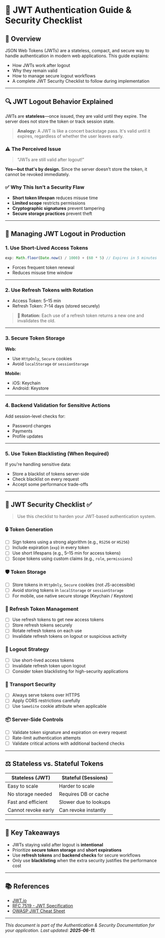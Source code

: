 
# 🔐 JWT Authentication Guide & Security Checklist

## 📘 Overview

JSON Web Tokens (JWTs) are a stateless, compact, and secure way to handle authentication in modern web applications. This guide explains:

- How JWTs work after logout
- Why they remain valid
- How to manage secure logout workflows
- A complete JWT Security Checklist to follow during implementation

---

## 🔍 JWT Logout Behavior Explained

JWTs are **stateless**—once issued, they are valid until they expire. The server does not store the token or track session state.

> **Analogy:** A JWT is like a concert backstage pass. It's valid until it expires, regardless of whether the user leaves early.

### ⚠️ The Perceived Issue

> “JWTs are still valid after logout!”

**Yes—but that's by design.** Since the server doesn’t store the token, it cannot be revoked immediately.

### ✅ Why This Isn’t a Security Flaw

- **Short token lifespan** reduces misuse time
- **Limited scope** restricts permissions
- **Cryptographic signatures** prevent tampering
- **Secure storage practices** prevent theft

---

## 🔐 Managing JWT Logout in Production

### 1. Use Short-Lived Access Tokens

```js
exp: Math.floor(Date.now() / 1000) + (60 * 5) // Expires in 5 minutes
```

- Forces frequent token renewal
- Reduces misuse time window

---

### 2. Use Refresh Tokens with Rotation

- Access Token: 5–15 min
- Refresh Token: 7–14 days (stored securely)

> 🔁 **Rotation:** Each use of a refresh token returns a new one and invalidates the old.

---

### 3. Secure Token Storage

**Web:**
- Use `HttpOnly`, `Secure` cookies
- Avoid `localStorage` or `sessionStorage`

**Mobile:**
- iOS: Keychain
- Android: Keystore

---

### 4. Backend Validation for Sensitive Actions

Add session-level checks for:
- Password changes
- Payments
- Profile updates

---

### 5. Use Token Blacklisting (When Required)

If you're handling sensitive data:
- Store a blacklist of tokens server-side
- Check blacklist on every request
- Accept some performance trade-offs

---

## 🧰 JWT Security Checklist ✅

> Use this checklist to harden your JWT-based authentication system.

### 🔒 Token Generation

- [ ] Sign tokens using a strong algorithm (e.g., `RS256` or `HS256`)
- [ ] Include expiration (`exp`) in every token
- [ ] Use short lifespans (e.g., 5–15 min for access tokens)
- [ ] Scope tokens using custom claims (e.g., `role`, `permissions`)

### 🛡️ Token Storage

- [ ] Store tokens in `HttpOnly`, `Secure` cookies (not JS-accessible)
- [ ] Avoid storing tokens in `localStorage` or `sessionStorage`
- [ ] For mobile, use native secure storage (Keychain / Keystore)

### 🔁 Refresh Token Management

- [ ] Use refresh tokens to get new access tokens
- [ ] Store refresh tokens securely
- [ ] Rotate refresh tokens on each use
- [ ] Invalidate refresh tokens on logout or suspicious activity

### 🚫 Logout Strategy

- [ ] Use short-lived access tokens
- [ ] Invalidate refresh token upon logout
- [ ] Consider token blacklisting for high-security applications

### 🔐 Transport Security

- [ ] Always serve tokens over HTTPS
- [ ] Apply CORS restrictions carefully
- [ ] Use `SameSite` cookie attribute when applicable

### 📦 Server-Side Controls

- [ ] Validate token signature and expiration on every request
- [ ] Rate-limit authentication attempts
- [ ] Validate critical actions with additional backend checks

---

## ⚖️ Stateless vs. Stateful Tokens

| **Stateless (JWT)** | **Stateful (Sessions)** |
|---------------------|--------------------------|
| Easy to scale       | Harder to scale          |
| No storage needed   | Requires DB or cache     |
| Fast and efficient  | Slower due to lookups    |
| Cannot revoke early | Can revoke instantly     |

---

## 🧠 Key Takeaways

- JWTs staying valid after logout is **intentional**
- Prioritize **secure token storage** and **short expirations**
- Use **refresh tokens** and **backend checks** for secure workflows
- Only use **blacklisting** when the extra security justifies the performance cost

---

## 📚 References

- [JWT.io](https://jwt.io/)
- [RFC 7519 - JWT Specification](https://datatracker.ietf.org/doc/html/rfc7519)
- [OWASP JWT Cheat Sheet](https://cheatsheetseries.owasp.org/cheatsheets/JSON_Web_Token_Cheat_Sheet_for_Java.html)

---

_This document is part of the Authentication & Security Documentation for your application. Last updated: **2025-06-11**._

